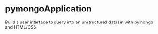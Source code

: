 # pymongoApplication
Build a user interface to query into an unstructured dataset with pymongo and HTML/CSS
